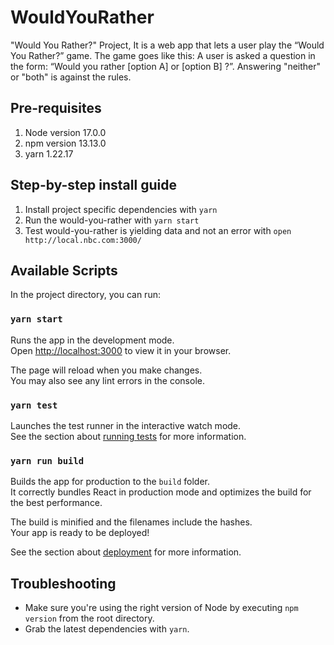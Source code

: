 # WouldYouRather
"Would You Rather?" Project, It is a web app that lets a user play the “Would You Rather?” game. The game goes like this: A user is asked a question in the form: “Would you rather [option A] or [option B] ?”. Answering "neither" or "both" is against the rules.

## Pre-requisites
1. Node version 17.0.0
1. npm version 13.13.0
1. yarn 1.22.17

## Step-by-step install guide
1. Install project specific dependencies with `yarn`
1. Run the would-you-rather with `yarn start`
1. Test would-you-rather is yielding data and not an error with `open http://local.nbc.com:3000/`

## Available Scripts

In the project directory, you can run:

### `yarn start`

Runs the app in the development mode.\
Open [http://localhost:3000](http://localhost:3000) to view it in your browser.

The page will reload when you make changes.\
You may also see any lint errors in the console.

### `yarn test`

Launches the test runner in the interactive watch mode.\
See the section about [running tests](https://facebook.github.io/create-react-app/docs/running-tests) for more information.

### `yarn run build`

Builds the app for production to the `build` folder.\
It correctly bundles React in production mode and optimizes the build for the best performance.

The build is minified and the filenames include the hashes.\
Your app is ready to be deployed!

See the section about [deployment](https://facebook.github.io/create-react-app/docs/deployment) for more information.

## Troubleshooting

* Make sure you're using the right version of Node by executing `npm version` from the root directory.
* Grab the latest dependencies with `yarn`.